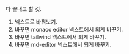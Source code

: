 다 끝내고 할 것.

1. 넥스트로 바꿔보기.
2. 바꾸면 monaco editor 넥스트에서 되게 바꾸기.
3. 바꾸면 tailwind 넥스트에서 되게 바꾸기.
4. 바꾸면 md-editor 넥스트에서 되게 바꾸기.

